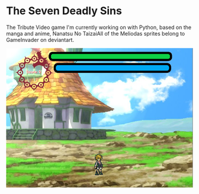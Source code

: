 <h1> The Seven Deadly Sins </h1>
<p> The Tribute Video game I'm currently working on with Python, based on the manga and anime, Nanatsu No TaizaiAll of the Meliodas sprites belong to GameInvader on deviantart.</p>
<img src = "https://raw.githubusercontent.com/BryanAwedoba/The-Seven-Deadly-Sins/master/Bryan%20A/Capture.PNG">

